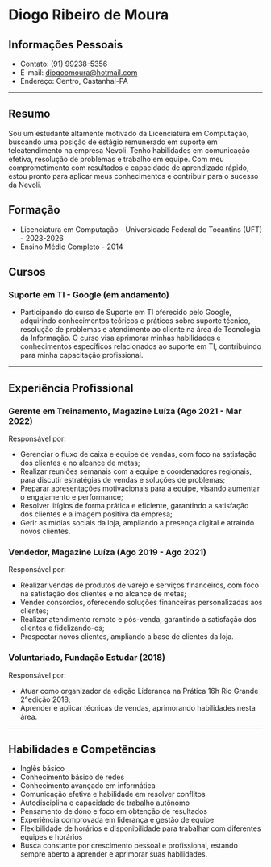 # **Diogo Ribeiro de Moura**

## **Informações Pessoais**

- Contato: (91) 99238-5356
- E-mail: diogoomoura@hotmail.com
- Endereço: Centro, Castanhal-PA

---

## **Resumo**

Sou um estudante altamente motivado da Licenciatura em Computação, buscando uma posição de estágio remunerado em suporte em teleatendimento na empresa Nevoli. Tenho habilidades em comunicação efetiva, resolução de problemas e trabalho em equipe. Com meu comprometimento com resultados e capacidade de aprendizado rápido, estou pronto para aplicar meus conhecimentos e contribuir para o sucesso da Nevoli.

## **Formação**

- Licenciatura em Computação - Universidade Federal do Tocantins (UFT) - 2023-2026
- Ensino Médio Completo - 2014

## **Cursos**

### **Suporte em TI - Google (em andamento)**

- Participando do curso de Suporte em TI oferecido pelo Google, adquirindo conhecimentos teóricos e práticos sobre suporte técnico, resolução de problemas e atendimento ao cliente na área de Tecnologia da Informação. O curso visa aprimorar minhas habilidades e conhecimentos específicos relacionados ao suporte em TI, contribuindo para minha capacitação profissional.
---

## **Experiência Profissional**

### **Gerente em Treinamento, Magazine Luíza (Ago 2021 - Mar 2022)**

Responsável por:

- Gerenciar o fluxo de caixa e equipe de vendas, com foco na satisfação dos clientes e no alcance de metas;
- Realizar reuniões semanais com a equipe e coordenadores regionais, para discutir estratégias de vendas e soluções de problemas;
- Preparar apresentações motivacionais para a equipe, visando aumentar o engajamento e performance;
- Resolver litígios de forma prática e eficiente, garantindo a satisfação dos clientes e a imagem positiva da empresa;
- Gerir as mídias sociais da loja, ampliando a presença digital e atraindo novos clientes.

### **Vendedor, Magazine Luíza (Ago 2019 - Ago 2021)**

Responsável por:

- Realizar vendas de produtos de varejo e serviços financeiros, com foco na satisfação dos clientes e no alcance de metas;
- Vender consórcios, oferecendo soluções financeiras personalizadas aos clientes;
- Realizar atendimento remoto e pós-venda, garantindo a satisfação dos clientes e fidelizando-os;
- Prospectar novos clientes, ampliando a base de clientes da loja.

### **Voluntariado, Fundação Estudar (2018)**

Responsável por:

- Atuar como organizador da edição Liderança na Prática 16h Rio Grande 2°edição 2018;
- Aprender e aplicar técnicas de vendas, aprimorando habilidades nesta área.

---

## **Habilidades e Competências**

- Inglês básico
- Conhecimento básico de redes
- Conhecimento avançado em informática
- Comunicação efetiva e habilidade em resolver conflitos
- Autodisciplina e capacidade de trabalho autônomo
- Pensamento de dono e foco em obtenção de resultados
- Experiência comprovada em liderança e gestão de equipe
- Flexibilidade de horários e disponibilidade para trabalhar com diferentes equipes e horários
- Busca constante por crescimento pessoal e profissional, estando sempre aberto a aprender e aprimorar suas habilidades.
